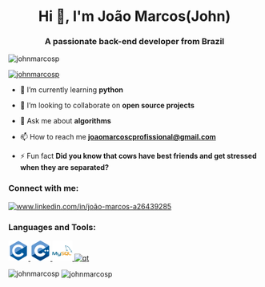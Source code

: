 <h1 align="center">Hi 👋, I'm João Marcos(John)</h1>
<h3 align="center">A passionate back-end developer from Brazil</h3>

<p align="left"> <img src="https://komarev.com/ghpvc/?username=johnmarcosp&label=Profile%20views&color=0e75b6&style=flat" alt="johnmarcosp" /> </p>

<p align="left"> <a href="https://github.com/ryo-ma/github-profile-trophy"><img src="https://github-profile-trophy.vercel.app/?username=johnmarcosp" alt="johnmarcosp" /></a> </p>

- 🌱 I’m currently learning **python**

- 👯 I’m looking to collaborate on **open source projects**

- 💬 Ask me about **algorithms**

- 📫 How to reach me **joaomarcoscprofissional@gmail.com**

- ⚡ Fun fact **Did you know that cows have best friends and get stressed when they are separated?**

<h3 align="left">Connect with me:</h3>
<p align="left">
<a href="https://linkedin.com/in/www.linkedin.com/in/joão-marcos-a26439285" target="blank"><img align="center" src="https://raw.githubusercontent.com/rahuldkjain/github-profile-readme-generator/master/src/images/icons/Social/linked-in-alt.svg" alt="www.linkedin.com/in/joão-marcos-a26439285" height="30" width="40" /></a>
</p>

<h3 align="left">Languages and Tools:</h3>
<p align="left"> <a href="https://www.cprogramming.com/" target="_blank" rel="noreferrer"> <img src="https://raw.githubusercontent.com/devicons/devicon/master/icons/c/c-original.svg" alt="c" width="40" height="40"/> </a> <a href="https://www.w3schools.com/cpp/" target="_blank" rel="noreferrer"> <img src="https://raw.githubusercontent.com/devicons/devicon/master/icons/cplusplus/cplusplus-original.svg" alt="cplusplus" width="40" height="40"/> </a> <a href="https://www.mysql.com/" target="_blank" rel="noreferrer"> <img src="https://raw.githubusercontent.com/devicons/devicon/master/icons/mysql/mysql-original-wordmark.svg" alt="mysql" width="40" height="40"/> </a> <a href="https://www.qt.io/" target="_blank" rel="noreferrer"> <img src="https://upload.wikimedia.org/wikipedia/commons/0/0b/Qt_logo_2016.svg" alt="qt" width="40" height="40"/> </a> </p>

<p><img align="left" src="https://github-readme-stats.vercel.app/api/top-langs?username=johnmarcosp&show_icons=true&locale=en&layout=compact" alt="johnmarcosp" /></p>

<p>&nbsp;<img align="center" src="https://github-readme-stats.vercel.app/api?username=johnmarcosp&show_icons=true&locale=en" alt="johnmarcosp" /></p>
